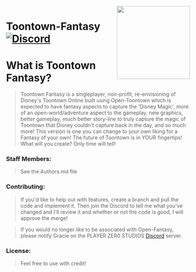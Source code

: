 <img src="https://github.com/PLAYER-ZER0-STUDIOS-Toontown-Fantasy/Toontown_Fantasy/blob/main/assets/images/github-logo/fantasy-logo.png" align="right" width="200" />

# Toontown-Fantasy [![Discord][discordImg]][discordLink]

# What is Toontown Fantasy?
 
> Toontown Fantasy is a singleplayer, non-profit, re-envisioning of Disney's Toontown Online built using Open-Toontown which is expected to have fantasy aspects to capture the 'Disney Magic', more of an open-world/adventure aspect to the gameplay, new graphics, better gameplay, much better story-line to truly capture the magic of Toontown that Disney couldn't capture back in the day, and so much more! This version is one you can change to your own liking for a Fantasy of your own! The future of Toontown is in YOUR fingertips! What will you create? Only time will tell!

### Staff Members:

> See the Authors.md file

### Contributing:

> If you'd like to help out with features, create a branch and pull the code and implement it. Then join the Discord to tell me what you've changed and I'll review it and whether or not the code is good, I will approve the merge!

> If you would no longer like to be associated with Open-Fantasy, please notify Gracie on the PLAYER ZER0 STUDIOS [Discord][discordLink] server.

### License:

> Feel free to use with credit!

[discordImg]: https://img.shields.io/badge/Discord-PLAYER%20ZER0%20STUDIOS-7289DA?logo=discord&logoWidth=18&colorB=7289DA&style=for-the-badge

[discordLink]: https://discord.gg/9fgW8jAaf6